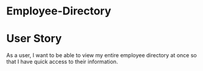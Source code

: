 # Employee-Directory

# User Story
As a user, I want to be able to view my entire employee directory at once so that I have quick access to their information.
